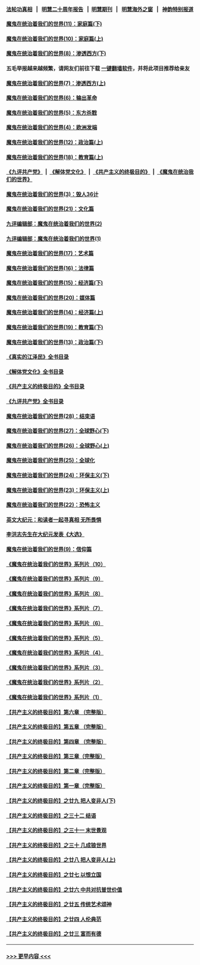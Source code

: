 #### [法轮功真相](https://github.com/gfw-breaker/truth/blob/master/README.md?t=0) &nbsp;&nbsp;|&nbsp;&nbsp; [明慧二十周年报告](https://github.com/gfw-breaker/mh-reports/blob/master/README.md?t=0) &nbsp;&nbsp;|&nbsp;&nbsp;[明慧期刊](https://github.com/gfw-breaker/mh-qikan) &nbsp;&nbsp;|&nbsp;&nbsp; [明慧海外之窗](https://github.com/gfw-breaker/mh-news/blob/master/README.md?t=0) &nbsp;&nbsp;|&nbsp;&nbsp; [神韵特别报道](https://github.com/gfw-breaker/mh-news/blob/master/shenyun.md?t=0)
#### [魔鬼在统治着我们的世界(11)：家庭篇(下)](../pages/nsc422/n10440961.md?t=12061701) 
#### [魔鬼在统治着我们的世界(10)：家庭篇(上)](../pages/nsc422/n10435448.md?t=12061701) 
#### [魔鬼在统治着我们的世界(8)：渗透西方(下)](../pages/nsc422/n10429603.md?t=12061701) 
#### 五毛举报越来越频繁，请网友们前往下载 [一键翻墙软件](https://github.com/gfw-breaker/ssr-accounts)，并将此项目推荐给亲友
#### [魔鬼在统治着我们的世界(7)：渗透西方(上)](../pages/nsc422/n10426013.md?t=12061701) 
#### [魔鬼在统治着我们的世界(6)：输出革命](../pages/nsc422/n10421536.md?t=12061701) 
#### [魔鬼在统治着我们的世界(5)：东方杀戮](../pages/nsc422/n10417707.md?t=12061701) 
#### [魔鬼在统治着我们的世界(4)：欧洲发端](../pages/nsc422/n10414890.md?t=12061701) 
#### [魔鬼在统治着我们的世界(12)：政治篇(上)](../pages/nsc422/n10444576.md?t=12061701) 
#### [魔鬼在统治着我们的世界(18)：教育篇(上)](../pages/nsc422/n10526970.md?t=12061701) 
#### [《九评共产党》](https://github.com/begood0513/9ping.md/blob/master/README.md) &nbsp;|&nbsp; [《解体党文化》](../../../../jtdwh.md/blob/master/README.md)  &nbsp;|&nbsp; [《共产主义的终极目的》](../../../../gczydzjmd.md/blob/master/README.md) &nbsp;|&nbsp; [《魔鬼在统治我们的世界》](../../../../mgztzwmdsj.md/blob/master/README.md) 
#### [魔鬼在统治着我们的世界(3)：毁人36计](../pages/nsc422/n10411583.md?t=12061701) 
#### [魔鬼在统治着我们的世界(21)：文化篇](../pages/nsc422/n10597706.md?t=12061701) 
#### [九评编辑部：魔鬼在统治着我们的世界(2)](../pages/nsc422/n10410036.md?t=12061701) 
#### [九评编辑部：魔鬼在统治着我们的世界(1)](../pages/nsc422/n10406825.md?t=12061701) 
#### [魔鬼在统治着我们的世界(17)：艺术篇](../pages/nsc422/n10499093.md?t=12061701) 
#### [魔鬼在统治着我们的世界(16)：法律篇](../pages/nsc422/n10485969.md?t=12061701) 
#### [魔鬼在统治着我们的世界(15)：经济篇(下)](../pages/nsc422/n10469975.md?t=12061701) 
#### [魔鬼在统治着我们的世界(20)：媒体篇](../pages/nsc422/n10586579.md?t=12061701) 
#### [魔鬼在统治着我们的世界(14)：经济篇(上)](../pages/nsc422/n10457370.md?t=12061701) 
#### [魔鬼在统治着我们的世界(19)：教育篇(下)](../pages/nsc422/n10564808.md?t=12061701) 
#### [魔鬼在统治着我们的世界(13)：政治篇(下)](../pages/nsc422/n10448270.md?t=12061701) 
#### [《真实的江泽民》全书目录](../pages/nsc422/n13721399.md?t=12061701) 
#### [《解体党文化》全书目录](../pages/nsc422/n13721157.md?t=12061701) 
#### [《共产主义的终极目的》全书目录](../pages/nsc422/n13721048.md?t=12061701) 
#### [《九评共产党》全书目录](../pages/nsc422/n13708085.md?t=12061701) 
#### [魔鬼在统治着我们的世界(28)：结束语](../pages/nsc422/n10936246.md?t=12061701) 
#### [魔鬼在统治着我们的世界(27)：全球野心(下)](../pages/nsc422/n10928319.md?t=12061701) 
#### [魔鬼在统治着我们的世界(26)：全球野心(上)](../pages/nsc422/n10900318.md?t=12061701) 
#### [魔鬼在统治着我们的世界(25)：全球化](../pages/nsc422/n10788205.md?t=12061701) 
#### [魔鬼在统治着我们的世界(24)：环保主义(下)](../pages/nsc422/n10695307.md?t=12061701) 
#### [魔鬼在统治着我们的世界(23)：环保主义(上)](../pages/nsc422/n10688613.md?t=12061701) 
#### [魔鬼在统治着我们的世界(22)：恐怖主义](../pages/nsc422/n10614727.md?t=12061701) 
#### [英文大纪元：和读者一起寻真相 无所畏惧](../pages/nsc422/n12542027.md?t=12061701) 
#### [李洪志先生在大纪元发表《大选》](../pages/nsc422/n12534746.md?t=12061701) 
#### [魔鬼在统治着我们的世界(9)：信仰篇](../pages/nsc422/n10432159.md?t=12061701) 
#### [《魔鬼在统治着我们的世界》系列片（10）](../pages/nsc422/n12292670.md?t=12061701) 
#### [《魔鬼在统治着我们的世界》系列片（9）](../pages/nsc422/n12290859.md?t=12061701) 
#### [《魔鬼在统治着我们的世界》系列片（8）](../pages/nsc422/n12287445.md?t=12061701) 
#### [《魔鬼在统治着我们的世界》系列片（7）](../pages/nsc422/n12283425.md?t=12061701) 
#### [《魔鬼在统治着我们的世界》系列片（6）](../pages/nsc422/n12282314.md?t=12061701) 
#### [《魔鬼在统治着我们的世界》系列片（5）](../pages/nsc422/n12281419.md?t=12061701) 
#### [《魔鬼在统治着我们的世界》系列片（4）](../pages/nsc422/n12274024.md?t=12061701) 
#### [《魔鬼在统治着我们的世界》系列片（3）](../pages/nsc422/n12271322.md?t=12061701) 
#### [《魔鬼在统治着我们的世界》系列片（2）](../pages/nsc422/n12269049.md?t=12061701) 
#### [《魔鬼在统治着我们的世界》系列片（1）](../pages/nsc422/n12267575.md?t=12061701) 
#### [【共产主义的终极目的】第六章 （完整版）](../pages/nsc422/n11428913.md?t=12061701) 
#### [【共产主义的终极目的】第五章 （完整版）](../pages/nsc422/n11428912.md?t=12061701) 
#### [【共产主义的终极目的】第四章 （完整版）](../pages/nsc422/n11428907.md?t=12061701) 
#### [【共产主义的终极目的】第三章（完整版）](../pages/nsc422/n11428848.md?t=12061701) 
#### [【共产主义的终极目的】第二章（完整版）](../pages/nsc422/n11428831.md?t=12061701) 
#### [【共产主义的终极目的】第一章（完整版）](../pages/nsc422/n11417651.md?t=12061701) 
#### [【共产主义的终极目的】之廿九 把人变非人(下)](../pages/nsc422/n11344140.md?t=12061701) 
#### [【共产主义的终极目的】之三十二 结语](../pages/nsc422/n11360535.md?t=12061701) 
#### [【共产主义的终极目的】之三十一 末世景观](../pages/nsc422/n11351129.md?t=12061701) 
#### [【共产主义的终极目的】之三十 几成狼世界](../pages/nsc422/n11348280.md?t=12061701) 
#### [【共产主义的终极目的】之廿八 把人变非人(上)](../pages/nsc422/n11340492.md?t=12061701) 
#### [【共产主义的终极目的】之廿七 以恨立国](../pages/nsc422/n11336944.md?t=12061701) 
#### [【共产主义的终极目的】之廿六 中共对抗普世价值](../pages/nsc422/n11324785.md?t=12061701) 
#### [【共产主义的终极目的】之廿五 传统艺术颂神](../pages/nsc422/n11296396.md?t=12061701) 
#### [【共产主义的终极目的】之廿四 人伦典范](../pages/nsc422/n11296397.md?t=12061701) 
#### [【共产主义的终极目的】之廿三 富而有德](../pages/nsc422/n11283598.md?t=12061701) 

----
#### [ >>> 更早内容 <<< ](../indexes/nsc422-earlier.md)
